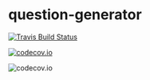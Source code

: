 # question-generator

[![Travis Build Status][travis-image]][travis-url]

[![codecov.io][codecov-image]][codecov-url]

![codecov.io][codecov-report]

[travis-image]: https://travis-ci.org/sasfeld-thesis/question-generator.svg?branch=master
[travis-url]: https://travis-ci.org/sasfeld-thesis/question-generator
[codecov-image]: https://codecov.io/gh/sasfeld-thesis/question-generator/coverage.svg?branch=master
[codecov-url]: https://codecov.io/gh/sasfeld-thesis/question-generator?branch=master
[codecov-report]: https://codecov.io/gh/sasfeld-thesis/question-generator/branch.svg?branch=master
